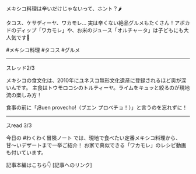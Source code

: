 メキシコ料理は辛いだけじゃないって、ホント？🌶️

タコス、ケサディーヤ、ワカモレ…
実は辛くない絶品グルメもたくさん！アボカドのディップ「ワカモレ」や、お米のジュース「オルチャータ」は子どもにも大人気です🥑

#メキシコ料理 #タコス #グルメ

---
スレッド2/3

メキシコの食文化は、2010年にユネスコ無形文化遺産に登録されるほど奥が深いんです。
主食はトウモロコシのトルティーヤ。ライムをキュッと絞るのが現地流の楽しみ方！

食事の前に「¡Buen provecho!（ブエン プロベチョ！）」と言うのを忘れずに！

---
スread 3/3

今日の #わくわく冒険ノート では、現地で食べたい定番メキシコ料理から、甘〜いデザートまで一挙ご紹介！
お家で真似できる「ワカモレ」のレシピ動画も付いています。

記事本編はこちら👇
[記事へのリンク]
